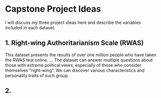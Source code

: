 # Capstone Project Ideas

I will discuss my three project ideas here and describe the variables included in each dataset. 

## 1. Right-wing Authoritarianism Scale (RWAS)

This dataset presents the results of over one million people who have taken the RWAS test online. 
...
The dataset can answer multiple questions about those with extreme political views, especially of those who consider themselves "right-wing". We can discover various characteristics and personality traits of such group. 

## 2. 
